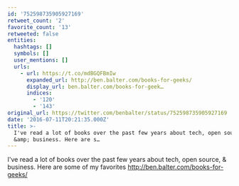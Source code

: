 ```yaml
---
id: '752598735905927169'
retweet_count: '2'
favorite_count: '13'
retweeted: false
entities:
  hashtags: []
  symbols: []
  user_mentions: []
  urls:
    - url: https://t.co/mdBGQFBmIw
      expanded_url: http://ben.balter.com/books-for-geeks/
      display_url: ben.balter.com/books-for-geek…
      indices:
        - '120'
        - '143'
original_url: https://twitter.com/benbalter/status/752598735905927169
date: '2016-07-11T20:21:35.000Z'
title: >-
  I've read a lot of books over the past few years about tech, open source,
  &amp; business. Here are s…
---
```


I've read a lot of books over the past few years about tech, open source, &amp; business. Here are some of my favorites http://ben.balter.com/books-for-geeks/